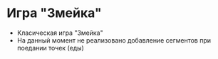 # Игра "Змейка"
* Класическая игра "Змейка"
* На данный момент не реализовано добавление сегментов при поедании точек (еды)
